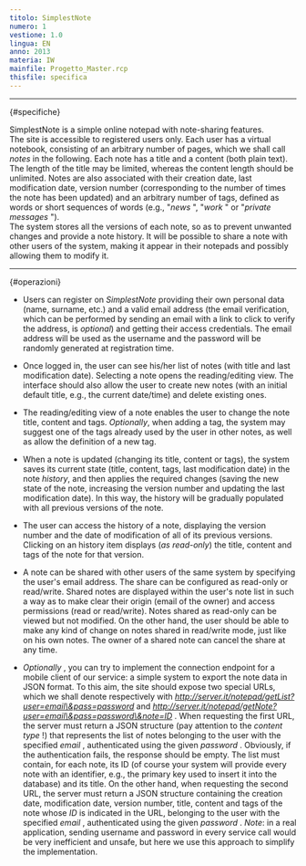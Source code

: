 ```yaml
---
titolo: SimplestNote
numero: 1
vestione: 1.0
lingua: EN
anno: 2013
materia: IW
mainfile: Progetto_Master.rcp
thisfile: specifica
---
```


-------

{#specifiche}

SimplestNote is a simple online notepad with note-sharing features.  
The site is accessible to registered users only. Each user has a virtual notebook, consisting of an arbitrary number of pages, which we shall call *notes* in the following. Each note has a title and a content (both plain text). The length of the title may be limited, whereas the content length should be unlimited. Notes are also associated with their creation date, last modification date, version number (corresponding to the number of times the note has been updated) and an arbitrary number of tags, defined as words or short sequences of words (e.g., "*news* ", "*work* " or "*private messages* ").  
The system stores all the versions of each note, so as to prevent unwanted changes and provide a note history. It will be possible to share a note with other users of the system, making it appear in their notepads and possibly allowing them to modify it.

-------

{#operazioni}

- Users can register on *SimplestNote* providing their own personal data (name, surname, etc.) and a valid email address (the email verification, which can be performed by sending an email with a link to click to verify the address, is *optional*) and getting their access credentials. The email address will be used as the username and the password will be randomly generated at registration time.

- Once logged in, the user can see his/her list of notes (with title and last modification date). Selecting a note opens the reading/editing view. The interface should also allow the user to create new notes (with an initial default title, e.g., the current date/time) and delete existing ones.

- The reading/editing view of a note enables the user to change the note title, content and tags. *Optionally*, when adding a tag, the system may suggest one of the tags already used by the user in other notes, as well as allow the definition of a new tag.

- When a note is updated (changing its title, content or tags), the system saves its current state (title, content, tags, last modification date) in the note *history*, and then applies the required changes (saving the new state of the note, increasing the version number and updating the last modification date). In this way, the history will be gradually populated with all previous versions of the note.

- The user can access the history of a note, displaying the version number and the date of modification of all of its previous versions. Clicking on an history item displays (*as read-only*) the title, content and tags of the note for that version.

- A note can be shared with other users of the same system by specifying the user's email address. The share can be configured as read-only or read/write. Shared notes are displayed within the user's note list in such a way as to make clear their origin (email of the owner) and access permissions (read or read/write). Notes shared as read-only can be viewed but not modified. On the other hand, the user should be able to make any kind of change on notes shared in read/write mode, just like on his own notes. The owner of a shared note can cancel the share at any time.

- *Optionally* , you can try to implement the connection endpoint for a mobile client of our service: a simple system to export the note data in JSON format. To this aim, the site should expose two special URLs, which we shall denote respectively with *http://server.it/notepad/getList?user=email\&pass=password* and *http://server.it/notepad/getNote?user=email\&pass=password\&note=ID* . When requesting the first URL, the server must return a JSON structure (pay attention to the *content type* !) that represents the list of notes belonging to the user with the specified *email* , authenticated using the given *password* . Obviously, if the authentication fails, the response should be empty. The list must contain, for each note, its ID (of course your system will provide every note with an identifier, e.g., the primary key used to insert it into the database) and its title. On the other hand, when requesting the second URL, the server must return a JSON structure containing the creation date, modification date, version number, title, content and tags of the note whose *ID* is indicated in the URL, belonging to the user with the specified *email* , authenticated using the given *password* . *Note*: in a real application, sending username and password in every service call would be very inefficient and unsafe, but here we use this approach to simplify the implementation.
